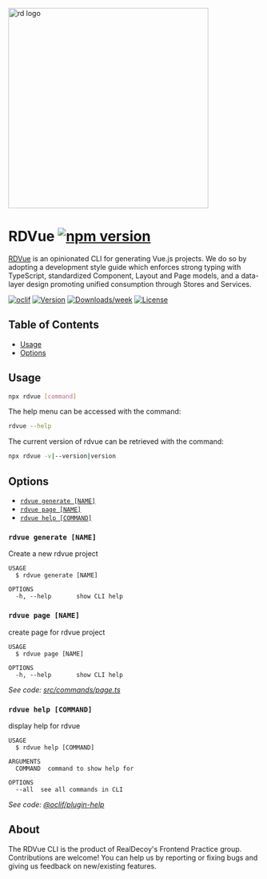 <div align="left">
  <br/>
  <a href="https://www.realdecoy.com/jamaica/" title="REALDECOY">
    <img width=400px src="https://www.realdecoy.com/wp-content/uploads/2019/02/Realdecoy-logo-transparent.png" alt="rd logo">
  </a>
  <br/>
</div>

# RDVue [![npm version](https://badge.fury.io/js/rdvue.svg)](https://badge.fury.io/js/rdvue)

[RDVue](https://github.com/realdecoy/rdvue) is an opinionated CLI for generating Vue.js projects. We do so by adopting
a development style guide which enforces strong typing with TypeScript, standardized Component, Layout and Page models,
and a data-layer design promoting unified consumption through Stores and Services.



[![oclif](https://img.shields.io/badge/cli-oclif-brightgreen.svg)](https://oclif.io)
[![Version](https://img.shields.io/npm/v/rdvue.svg)](https://npmjs.org/package/rdvue)
[![Downloads/week](https://img.shields.io/npm/dw/rdvue.svg)](https://npmjs.org/package/rdvue)
[![License](https://img.shields.io/npm/l/rdvue.svg)](https://github.com/realdecoy/rdvue/blob/main/package.json)

<!-- toc -->
## Table of Contents

* [Usage](#usage)
* [Options](#options)
<!-- tocstop -->

## Usage
<!-- usage -->

```bash
npx rdvue [command]
```

The help menu can be accessed with the command:

```bash
rdvue --help
```
The current version of rdvue can be retrieved with the command:

```bash
npx rdvue -v|--version|version
```
<!-- usagestop -->

## Options
<!-- options -->

* [`rdvue generate [NAME]`](#rdvue-generate-name)
* [`rdvue page [NAME]`](#rdvue-page-file)
* [`rdvue help [COMMAND]`](#rdvue-help-command)

### `rdvue generate [NAME]`

Create a new rdvue project

```
USAGE
  $ rdvue generate [NAME]

OPTIONS
  -h, --help       show CLI help
```


### `rdvue page [NAME]`

create page for rdvue project

```
USAGE
  $ rdvue page [NAME]

OPTIONS
  -h, --help       show CLI help
```

_See code: [src/commands/page.ts](https://github.com/realdecoy/rdvue/blob/v0.0.0/src/commands/page.ts)_

### `rdvue help [COMMAND]`

display help for rdvue

```
USAGE
  $ rdvue help [COMMAND]

ARGUMENTS
  COMMAND  command to show help for

OPTIONS
  --all  see all commands in CLI
```

_See code: [@oclif/plugin-help](https://github.com/oclif/plugin-help/blob/v3.2.2/src/commands/help.ts)_
<!-- optionsstop -->

## About

The RDVue CLI is the product of RealDecoy's Frontend Practice group. Contributions are welcome! You can help us by reporting or fixing bugs and giving us feedback on new/existing features.